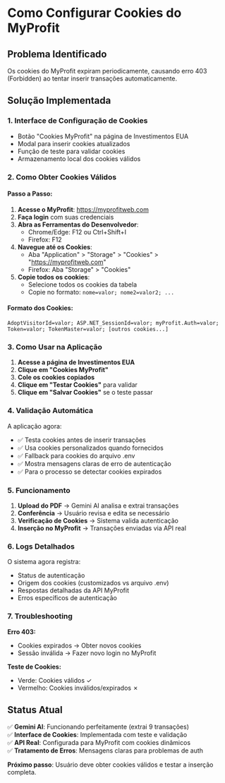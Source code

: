# Como Configurar Cookies do MyProfit

## Problema Identificado
Os cookies do MyProfit expiram periodicamente, causando erro 403 (Forbidden) ao tentar inserir transações automaticamente.

## Solução Implementada

### 1. Interface de Configuração de Cookies
- Botão "Cookies MyProfit" na página de Investimentos EUA
- Modal para inserir cookies atualizados
- Função de teste para validar cookies
- Armazenamento local dos cookies válidos

### 2. Como Obter Cookies Válidos

#### Passo a Passo:
1. **Acesse o MyProfit**: https://myprofitweb.com
2. **Faça login** com suas credenciais
3. **Abra as Ferramentas do Desenvolvedor**:
   - Chrome/Edge: F12 ou Ctrl+Shift+I
   - Firefox: F12
4. **Navegue até os Cookies**:
   - Aba "Application" > "Storage" > "Cookies" > "https://myprofitweb.com"
   - Firefox: Aba "Storage" > "Cookies"
5. **Copie todos os cookies**:
   - Selecione todos os cookies da tabela
   - Copie no formato: `nome=valor; nome2=valor2; ...`

#### Formato dos Cookies:
```
AdoptVisitorId=valor; ASP.NET_SessionId=valor; myProfit.Auth=valor; Token=valor; TokenMaster=valor; [outros cookies...]
```

### 3. Como Usar na Aplicação

1. **Acesse a página de Investimentos EUA**
2. **Clique em "Cookies MyProfit"**
3. **Cole os cookies copiados**
4. **Clique em "Testar Cookies"** para validar
5. **Clique em "Salvar Cookies"** se o teste passar

### 4. Validação Automática

A aplicação agora:
- ✅ Testa cookies antes de inserir transações
- ✅ Usa cookies personalizados quando fornecidos
- ✅ Fallback para cookies do arquivo .env
- ✅ Mostra mensagens claras de erro de autenticação
- ✅ Para o processo se detectar cookies expirados

### 5. Funcionamento

1. **Upload do PDF** → Gemini AI analisa e extrai transações
2. **Conferência** → Usuário revisa e edita se necessário  
3. **Verificação de Cookies** → Sistema valida autenticação
4. **Inserção no MyProfit** → Transações enviadas via API real

### 6. Logs Detalhados

O sistema agora registra:
- Status de autenticação
- Origem dos cookies (customizados vs arquivo .env)
- Respostas detalhadas da API MyProfit
- Erros específicos de autenticação

### 7. Troubleshooting

**Erro 403:**
- Cookies expirados → Obter novos cookies
- Sessão inválida → Fazer novo login no MyProfit

**Teste de Cookies:**
- Verde: Cookies válidos ✓
- Vermelho: Cookies inválidos/expirados ✗

## Status Atual

✅ **Gemini AI**: Funcionando perfeitamente (extrai 9 transações)  
✅ **Interface de Cookies**: Implementada com teste e validação  
✅ **API Real**: Configurada para MyProfit com cookies dinâmicos  
✅ **Tratamento de Erros**: Mensagens claras para problemas de auth  

**Próximo passo**: Usuário deve obter cookies válidos e testar a inserção completa.
